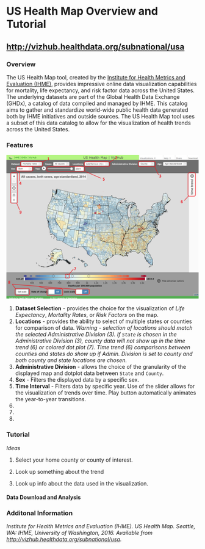 # US Health Map Overview and Tutorial
## <http://vizhub.healthdata.org/subnational/usa>


### Overview
The US Health Map tool, created by the [Institute for Health Metrics and Evaluation (IHME)](http://www.healthdata.org/about), provides impressive online data visualization capabilities for mortality, life expectancy, and risk factor data across the United States. The underlying datasets are part of the Global Health Data Exchange (GHDx), a catalog of data compiled and managed by IHME. This catalog aims to gather and standardize world-wide public health data generated both by IHME initiatives and outside sources. The US Health Map tool uses a subset of this data catalog to allow for the visualization of health trends across the United States. 

### Features
![Overview](US%20Health%20Map%20%20%20IHME%20Viz%20Hub.png)	

1. **Dataset Selection** - provides the choice for the visualization of *Life Expectancy*, *Mortality Rates*, or *Risk Factors* on the map. 
2. **Locations** - provides the ability to select of multiple states or counties for comparison of data. *Warning - selection of locations should match the selected Administrative Division (3). If `State` is chosen in the Administrative Division (3), county data will not show up in the time trend (6) or colored dot plot (7). Time trend (6) comparisons between counties and states do show up if Admin. Division is set to county and both county and state locations are chosen.*    
3. **Administrative Division** - allows the choice of the granularity of the displayed map and dotplot data between `State` and `County`.
4. **Sex** - Filters the displayed data by a specific sex.
5. **Time Interval** - Filters data by specific year. Use of the slider allows for the visualization of trends over time. Play button automatically animates the year-to-year transitions. 
6.
7.
8.



### Tutorial

*Ideas*

1. Select your home county or county of interest. 

2. Look up something about the trend

3. Look up info about the data used in the visualization. 




#### Data Download and Analysis


### Additonal Information




*Institute for Health Metrics and Evaluation (IHME). US Health Map. Seattle, WA: IHME, University of Washington, 2016. Available from http://vizhub.healthdata.org/subnational/usa.*
